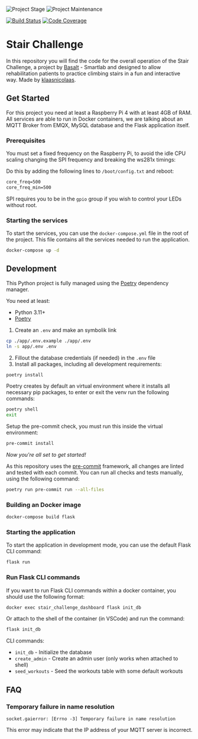 <!-- PROJECT SHIELDS -->
![Project Stage][project-stage-shield]
![Project Maintenance][maintenance-shield]

[![Build Status][build-shield]][build-url]
[![Code Coverage][codecov-shield]][codecov-url]

# Stair Challenge

In this repository you will find the code for the overall operation of the Stair Challenge, a project by [Basalt][basalt] - Smartlab and designed to allow rehabilitation patients to practice climbing stairs in a fun and interactive way. Made by [klaasnicolaas](https://github.com/klaasnicolaas).

## Get Started

For this project you need at least a Raspberry Pi 4 with at least 4GB of RAM. All services are able to run in Docker containers, we are talking about an MQTT Broker from EMQX, MySQL database and the Flask application itself.

### Prerequisites

You must set a fixed frequency on the Raspberry Pi, to avoid the idle CPU scaling changing the SPI frequency and breaking the ws281x timings:

Do this by adding the following lines to `/boot/config.txt` and reboot:

```txt
core_freq=500
core_freq_min=500
```

SPI requires you to be in the `gpio` group if you wish to control your LEDs without root.

### Starting the services

To start the services, you can use the `docker-compose.yml` file in the root of the project. This file contains all the services needed to run the application.

```bash
docker-compose up -d
```

## Development

This Python project is fully managed using the [Poetry][poetry] dependency
manager.

You need at least:

- Python 3.11+
- [Poetry][poetry-install]


1. Create an `.env` and make an symbolik link
```bash
cp ./app/.env.example ./app/.env
ln -s app/.env .env
```

2. Fillout the database credentials (if needed) in the `.env` file
3. Install all packages, including all development requirements:

```bash
poetry install
```

Poetry creates by default an virtual environment where it installs all
necessary pip packages, to enter or exit the venv run the following commands:

```bash
poetry shell
exit
```

Setup the pre-commit check, you must run this inside the virtual environment:

```bash
pre-commit install
```

*Now you're all set to get started!*

As this repository uses the [pre-commit][pre-commit] framework, all changes
are linted and tested with each commit. You can run all checks and tests
manually, using the following command:

```bash
poetry run pre-commit run --all-files
```

### Building an Docker image

```bash
docker-compose build flask
```

### Starting the application

To start the application in development mode, you can use the default Flask CLI command:

```bash
flask run
```

### Run Flask CLI commands

If you want to run Flask CLI commands within a docker container, you should use the following format:

```bash
docker exec stair_challenge_dashboard flask init_db
```

Or attach to the shell of the container (in VSCode) and run the command:

```bash
flask init_db
```

CLI commands:

- `init_db` - Initialize the database
- `create_admin` - Create an admin user (only works when attached to shell)
- `seed_workouts` - Seed the workouts table with some default workouts

## FAQ

### Temporary failure in name resolution

`socket.gaierror: [Errno -3] Temporary failure in name resolution`

This error may indicate that the IP address of your MQTT server is incorrect.

<!-- MARKDOWN LINKS & IMAGES -->
[poetry-install]: https://python-poetry.org/docs/#installation
[poetry]: https://python-poetry.org
[pre-commit]: https://pre-commit.com

[basalt]: https://basaltrevalidatie.nl

[build-shield]: https://github.com/Basalt-Revalidatie/stair-dashboard/actions/workflows/tests.yaml/badge.svg
[build-url]: https://github.com/Basalt-Revalidatie/stair-dashboard/actions/workflows/tests.yaml
[codecov-shield]: https://codecov.io/gh/Basalt-Revalidatie/stair-dashboard/branch/main/graph/badge.svg?token=CC2PRKJGQ9
[codecov-url]: https://codecov.io/gh/Basalt-Revalidatie/stair-dashboard
[maintenance-shield]: https://img.shields.io/maintenance/yes/2023.svg
[project-stage-shield]: https://img.shields.io/badge/project%20stage-experimental-yellow.svg
